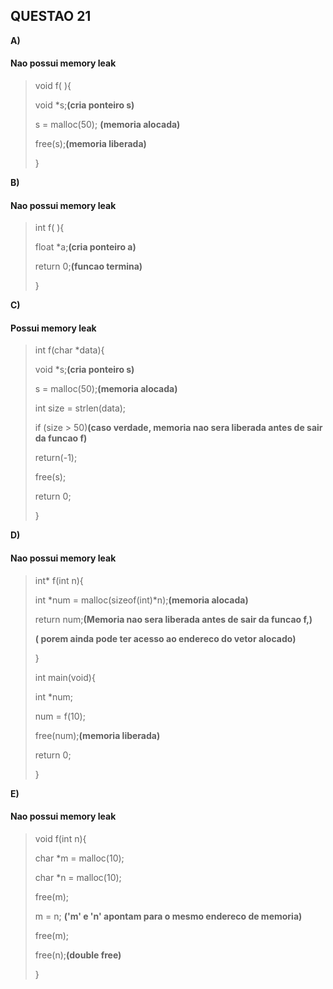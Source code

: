 ## QUESTAO 21


__A)__
#### Nao possui memory leak
>void f( ){
>
>void *s;__(cria ponteiro s)__
>
>s = malloc(50); __(memoria alocada)__
>
>free(s);__(memoria liberada)__
>
>}

__B)__
#### Nao possui memory leak
>int f( ){
>
>  float *a;__(cria ponteiro a)__
>
>  return 0;__(funcao termina)__
>
>}

__C)__
#### Possui memory leak
>  int f(char *data){
>
>  void *s;__(cria ponteiro s)__
>
>  s = malloc(50);__(memoria alocada)__
>
>  int size = strlen(data);
>
>    if (size > 50)__(caso verdade, memoria nao sera liberada antes de sair da funcao f)__
>
>    return(-1);
>
>  free(s);
>
>  return 0;
>
>  }

__D)__
#### Nao possui memory leak
>int* f(int n){
>
>int *num = malloc(sizeof(int)*n);__(memoria alocada)__
>
> return num;__(Memoria nao sera liberada antes de sair da funcao f,)__
>
>__( porem ainda pode ter acesso ao endereco do vetor alocado)__
>
>}
>
>int main(void){
>
>  int *num;
>
>  num = f(10);
>
>  free(num);__(memoria liberada)__
>
>  return 0;
>
>}

__E)__
#### Nao possui memory leak
>void f(int n){
>
>char *m = malloc(10);
>
>char *n = malloc(10);
>
>free(m);
>
>m = n; __('m' e 'n' apontam para o mesmo endereco de memoria)__
>
>free(m);
>
>free(n);__(double free)__
>
>}
>
